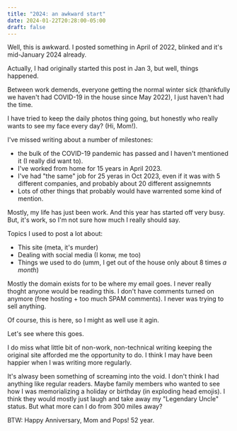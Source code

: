 ```yaml
---
title: "2024: an awkward start"
date: 2024-01-22T20:28:00-05:00
draft: false
---
```


Well, this is awkward.   I posted something in April of 2022, blinked and it's mid-January 2024 already.

Actually, I had originally started this post in Jan 3, but well, things happened.

Between work demends, everyone getting the normal winter sick (thankfully we haven't had COVID-19 in the house since May 2022), I just haven't had the time.

I have tried to keep the daily photos thing going, but honestly who really wants to see my face every day?  (Hi, Mom!).

I've missed writing about a number of milestones:

- the bulk of the COVID-19 pandemic has passed and I haven't mentioned it (I really did want to).
- I've worked from home for 15 years in April 2023.
- I've had "the same" job for 25 yeras in Oct 2023, even if it was with 5 different companies, and probably about 20 different assignemnts
- Lots of other things that probably would have warrented some kind of mention.

Mostly, my life has just been work.  And this year has started off very busy.  But, it's work, so I'm not sure how much I really should say.

Topics I used to post a lot about:

- This site (meta, it's murder)
- Dealing with social media (I konw, me too)
- Things we used to do (umm, I get out of the house only about 8 times _a month_)

Mostly the domain exists for to be where my email goes.  I never really thoght anyone would be reading this.  I don't have comments turned on anymore (free hosting + too much SPAM comments).  I never was trying to sell anything.  

Of course, this is here, so I might as well use it agin.

Let's see where this goes.

I do miss what little bit of non-work, non-technical writing keeping the original site afforded me the opportunity to do.  I think I may have been happier when I was writing more regularly.  

It's alwasy been something of screaming into the void.  I don't think I had anything like regular readers.  Maybe family members who wanted to see how I was memorializing a holiday or birthday (in exploding head emojis).  I think they would mostly just laugh and take away my "Legendary Uncle" status.  But what more can I do from 300 miles away?

BTW: Happy Anniversary, Mom and Pops!  52 year.
